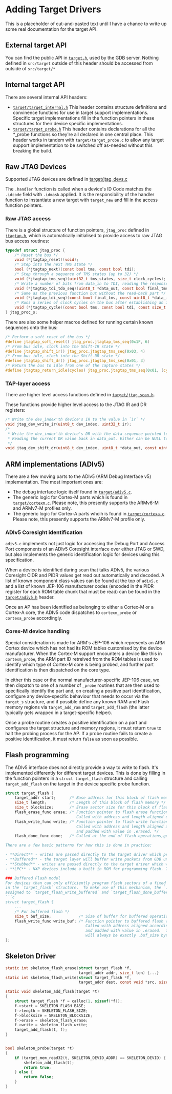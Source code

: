 # Adding Target Drivers

This is a placeholder of cut-and-pasted text until I have a chance to write up some real documentation for the target API.

## External target API

You can find the public API in [`target.h`](https://github.com/blackmagic-debug/blackmagic/blob/main/src/include/target.h), used by the GDB server. Nothing defined in `src/target` outside of this header should be accessed from outside of `src/target/*`

## Internal target API

There are several internal API headers:

* [`target/target_internal.h`](https://github.com/blackmagic-debug/blackmagic/blob/main/src/target/target_internal.h)
  This header contains structure definitions and convinence functions for use in target support implementations.
  Specific target implementations fill in the function pointers in these structures for their device specific
  implementations.
* [`target/target_probe.h`](https://github.com/blackmagic-debug/blackmagic/blob/main/src/target/target_probe.h)
  This header contains declarations for all the *_probe functions so they're all declared in one central place.
  This header works in tandem with `target/target_probe.c` to allow any target support implementation to be
  switched off as-needed without this breaking the build.

## Raw JTAG Devices

Supported JTAG devices are defined in [target/jtag_devs.c](https://github.com/blackmagic-debug/blackmagic/blob/main/src/target/jtag_devs.c)

The `.handler` function is called when a device's ID Code matches the `.idcode` field with `.idmask` applied.
It is the responsibility of the handler function to instantiate a new target with `target_new` and fill in
the access function pointers.

### Raw JTAG access

There is a global structure of function pointers, `jtag_proc` defined in
[`jtagtap.h`](https://github.com/blackmagic-debug/blackmagic/blob/main/src/include/jtagtap.h), which is
automatically initialised to provide access to raw JTAG bus access routines:

```c
typedef struct jtag_proc {
    /* Reset the bus */
    void (*jtagtap_reset)(void);
    /* Step into the next TMS state */
    bool (*jtagtap_next)(const bool tms, const bool tdi);
    /* Step through a sequence of TMS states (up to 32) */
    void (*jtagtap_tms_seq)(uint32_t tms_states, size_t clock_cycles);
    /* Write a number of bits from data_in to TDI, reading the responses back into data_out from TDO */
    void (*jtagtap_tdi_tdo_seq)(uint8_t *data_out, const bool final_tms, const uint8_t *data_in, size_t clock_cycles);
    /* Same as the previous function but without the read-back part */
    void (*jtagtap_tdi_seq)(const bool final_tms, const uint8_t *data_in, size_t clock_cycles);
    /* Runs a series of clock cycles on the bus after establishing an initial TMS + TDI state */
    void (*jtagtap_cycle)(const bool tms, const bool tdi, const size_t clock_cycles);
} jtag_proc_s;
```

There are also some helper macros defined for running certain known sequences onto the bus:

```c
/* Perform a soft reset of the bus */
#define jtagtap_soft_reset() jtag_proc.jtagtap_tms_seq(0x1F, 6)
/* From bus idle, clock into the Shift-IR state */
#define jtagtap_shift_ir() jtag_proc.jtagtap_tms_seq(0x03, 4)
/* From bus idle, clock into the Shift-DR state */
#define jtagtap_shift_dr() jtag_proc.jtagtap_tms_seq(0x01, 3)
/* Return the bus to idle from one of the capture states */
#define jtagtap_return_idle(cycles) jtag_proc.jtagtap_tms_seq(0x01, (cycles) + 1U)
```

### TAP-layer access

There are higher level access functions defined in
[`target/jtag_scan.h`](https://github.com/blackmagic-debug/blackmagic/blob/main/src/target/jtag_scan.h).

These functions provide higher level access to the JTAG IR and DR registers:

```c
/* Write the dev_index'th device's IR to the value in `ir` */
void jtag_dev_write_ir(uint8_t dev_index, uint32_t ir);
/*
 * Write the dev_index'th device's DR with the data sequence pointed to by data_in,
 * Reading the current DR value back in data_out. Either can be NULL to allow only-readout and only-write operations.
 */
void jtag_dev_shift_dr(uint8_t dev_index, uint8_t *data_out, const uint8_t *data_in, size_t clock_cycles);
```

## ARM implementations (ADIv5)

There are a few moving parts to the ADIv5 (ARM Debug Interface v5) implementation. The most important ones are:

* The debug interface logic itself found in
  [`target/adiv5.c`](https://github.com/blackmagic-debug/blackmagic/blob/main/src/target/adiv5.c).
* The generic logic for Cortex-M parts which is found in
  [`target/cortexm.c`](https://github.com/blackmagic-debug/blackmagic/blob/main/src/target/cortexm.c).
  Please note, this presently supports the ARMv6-M and ARMv7-M profiles only.
* The generic logic for Cortex-A parts whcih is found in
  [`target/cortexa.c`](https://github.com/blackmagic-debug/blackmagic/blob/main/src/target/cortexa.c).
  Please note, this presently supports the ARMv7-M profile only.

### ADIv5 Coresight identification

`adiv5.c` implements not just logic for accessing the Debug Port and Access Port components of an ADIv5 Coresight
interface over either JTAG or SWD, but also implements the generic identification logic for devices using this
specification.

When a device is identified during scan that talks ADIv5, the various Coresight CIDR and PIDR values get read out
automatically and decoded. A list of known component class values can be found at the top of `adiv5.c` and
a list of known JEP-106 manufacturer codes (encoded in the PIDR register for each ROM table chunk that must be read)
can be found in the [`target/adiv5.h`](https://github.com/blackmagic-debug/blackmagic/blob/main/src/target/adiv5.h)
header.

Once an AP has been identified as belonging to either a Cortex-M or a Cortex-A core, the ADIv5 code dispatches to
`cortexm_probe` or `cortexa_probe` accordingly.

### Corex-M device handling

Special consideration is made for ARM's JEP-106 which represents an ARM Cortex device which has not had its ROM
tables customised by the device manufacturer. When the Cortex-M support encounters a device like this in
`cortexm_probe`, the ARM part ID retreived from the ROM tables is used to identify which type of Cortex-M core
is being probed, and further part identification is then dispatched on the core type.

In either this case or the normal manufacturer-specific JEP-106 case, we then dispatch to one of a number of `_probe`
routines that are then used to specifically identify the part and, on creating a positive part identification,
configure any device-specific behaviour that needs to occur via the `target_s` structure, and if possible
define any known RAM and Flash memory regions via `target_add_ram` and `target_add_flash` (the latter typically
gets wrapped in a target-specific helper).

Once a probe routine creates a positive identification on a part and configures the target structure and memory
regions, it must return `true` to halt the probing process for the AP. If a probe routine fails to create a positive
identification, it must return `false` as soon as possible.

## Flash programming

The ADIv5 interface does not directly provide a way to write to flash. It's implemented differently for different target devices.  This is done by filling in the function pointers in a `struct target_flash` structure and calling `target_add_flash` on the target in the device specific probe function.

```c
struct target_flash {
    target_addr start;      /* Base address for this block of flash memory */
    size_t length;          /* Length of this block of flash memory */
    size_t blocksize;       /* Erase sector size for this block of flash memory */
    flash_erase_func erase; /* Function pointer to flash erase function.
                               Called with address and length aligned on .blocksize */
    flash_write_func write; /* Function pointer to flash write function.
                               Called with address and length aligned according to .align,
                               and padded with value in .erased. */
    flash_done_func done;   /* Called at the end of flash operations,generic Cortex-M driver

There are a few basic patterns for how this is done in practice:

- **Direct** - writes are passed directly to the target driver which programs the flash directly using MMIO. (eg. [kinetis.c](https://github.com/blackmagic-debug/blackmagic/blob/master/src/target/kinetis.c))
- **Buffered** - the target layer will buffer write packets from GDB until and pass to the driver as writes of whole sectors. The driver will program the target flash directly using MMIO. This works well when whole sectors can be programmed with sequencial writes. (eg. [stm32l0.c](https://github.com/blackmagic-debug/blackmagic/blob/master/src/target/stm32l0.c))
- **Stubbed** - writes are passed directly to the target driver which writes a program stub and the data payload to the target. The stub is then executed to program the device. This works well when flash can't be programmed with sequential writes. (eg. [stm32f1.c](https://github.com/blackmagic-debug/blackmagic/blob/master/src/target/stm32f1.c))
- **LPC** - NXP devices include a built in ROM for programming flash. There is no published MMIO mechanism to program the flash on these devices. (eg. [lpc11xx.c](https://github.com/blackmagic-debug/blackmagic/blob/master/src/target/lpc11xx.c))

### Buffered Flash model
For devices than can only efficiently program flash sectors of a fixed size there is some additional support
in the `target_flash` structure.  To make use of this mechanism, the `.write` and `.done` pointers must be
assigned to `target_flash_write_buffered` and `target_flash_done_buffered` respectively.  The `.align` field should be left set to zero when using the buffered flash model.
```c
struct target_flash {
    ...
    /* For buffered flash */
    size_t buf_size;            /* Size of buffer for buffered operations */
    flash_write_func write_buf; /* Function pointer to buffered flash write function.
                                   Called with address aligned according to .buf_size,
                                   and padded with value in .erased.  The buffer
                                   will always be exactly .buf_size bytes */
};
```

## Skeleton Driver

```c
static int skeleton_flash_erase(struct target_flash *f,
                                target_addr addr, size_t len) {...}
static int skeleton_flash_write(struct target_flash *f,
                                target_addr dest, const void *src, size_t len) {...}

static void skeleton_add_flash(target *t)
{
    struct target_flash *f = calloc(1, sizeof(*f));
    f->start = SKELETON_FLASH_BASE;
    f->length = SKELETON_FLASH_SIZE;
    f->blocksize = SKELETON_BLOCKSIZE;
    f->erase = skeleton_flash_erase;
    f->write = skeleton_flash_write;
    target_add_flash(t, f);
}


bool skeleton_probe(target *t)
{
    if (target_mem_read32(t, SKELETON_DEVID_ADDR) == SKELETON_DEVID) {
        skeleton_add_flash(t);
        return true;
    } else {
        return false;
    }
}
```
